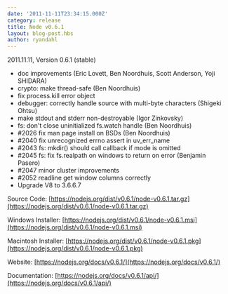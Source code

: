 ```yaml
---
date: '2011-11-11T23:34:15.000Z'
category: release
title: Node v0.6.1
layout: blog-post.hbs
author: ryandahl
---
```


2011.11.11, Version 0.6.1 (stable)

- doc improvements (Eric Lovett, Ben Noordhuis, Scott Anderson, Yoji SHIDARA)
- crypto: make thread-safe (Ben Noordhuis)
- fix process.kill error object
- debugger: correctly handle source with multi-byte characters (Shigeki Ohtsu)
- make stdout and stderr non-destroyable (Igor Zinkovsky)
- fs: don't close uninitialized fs.watch handle (Ben Noordhuis)
- #2026 fix man page install on BSDs (Ben Noordhuis)
- #2040 fix unrecognized errno assert in uv_err_name
- #2043 fs: mkdir() should call callback if mode is omitted
- #2045 fs: fix fs.realpath on windows to return on error (Benjamin Pasero)
- #2047 minor cluster improvements
- #2052 readline get window columns correctly
- Upgrade V8 to 3.6.6.7

Source Code: [https://nodejs.org/dist/v0.6.1/node-v0.6.1.tar.gz](https://nodejs.org/dist/v0.6.1/node-v0.6.1.tar.gz)

Windows Installer: [https://nodejs.org/dist/v0.6.1/node-v0.6.1.msi](https://nodejs.org/dist/v0.6.1/node-v0.6.1.msi)

Macintosh Installer: [https://nodejs.org/dist/v0.6.1/node-v0.6.1.pkg](https://nodejs.org/dist/v0.6.1/node-v0.6.1.pkg)

Website: [https://nodejs.org/docs/v0.6.1/](https://nodejs.org/docs/v0.6.1/)

Documentation: [https://nodejs.org/docs/v0.6.1/api/](https://nodejs.org/docs/v0.6.1/api/)
